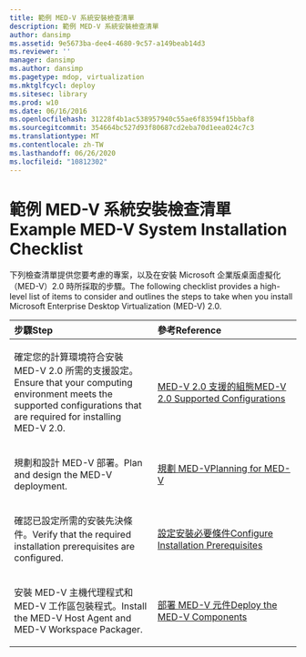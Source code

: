 ```yaml
---
title: 範例 MED-V 系統安裝檢查清單
description: 範例 MED-V 系統安裝檢查清單
author: dansimp
ms.assetid: 9e5673ba-dee4-4680-9c57-a149beab14d3
ms.reviewer: ''
manager: dansimp
ms.author: dansimp
ms.pagetype: mdop, virtualization
ms.mktglfcycl: deploy
ms.sitesec: library
ms.prod: w10
ms.date: 06/16/2016
ms.openlocfilehash: 31228f4b1ac538957940c55ae6f83594f15bbaf8
ms.sourcegitcommit: 354664bc527d93f80687cd2eba70d1eea024c7c3
ms.translationtype: MT
ms.contentlocale: zh-TW
ms.lasthandoff: 06/26/2020
ms.locfileid: "10812302"
---
```

# <span data-ttu-id="0786a-103">範例 MED-V 系統安裝檢查清單</span><span class="sxs-lookup"><span data-stu-id="0786a-103">Example MED-V System Installation Checklist</span></span>


<span data-ttu-id="0786a-104">下列檢查清單提供您要考慮的專案，以及在安裝 Microsoft 企業版桌面虛擬化（MED-V）2.0 時所採取的步驟。</span><span class="sxs-lookup"><span data-stu-id="0786a-104">The following checklist provides a high-level list of items to consider and outlines the steps to take when you install Microsoft Enterprise Desktop Virtualization (MED-V) 2.0.</span></span>

<table>
<colgroup>
<col width="50%" />
<col width="50%" />
</colgroup>
<thead>
<tr class="header">
<th align="left"><span data-ttu-id="0786a-105">步驟</span><span class="sxs-lookup"><span data-stu-id="0786a-105">Step</span></span></th>
<th align="left"><span data-ttu-id="0786a-106">參考</span><span class="sxs-lookup"><span data-stu-id="0786a-106">Reference</span></span></th>
</tr>
</thead>
<tbody>
<tr class="odd">
<td align="left"><p><span data-ttu-id="0786a-107">確定您的計算環境符合安裝 MED-V 2.0 所需的支援設定。</span><span class="sxs-lookup"><span data-stu-id="0786a-107">Ensure that your computing environment meets the supported configurations that are required for installing MED-V 2.0.</span></span></p></td>
<td align="left"><p><a href="med-v-20-supported-configurations.md" data-raw-source="[MED-V 2.0 Supported Configurations](med-v-20-supported-configurations.md)"><span data-ttu-id="0786a-108">MED-V 2.0 支援的組態</span><span class="sxs-lookup"><span data-stu-id="0786a-108">MED-V 2.0 Supported Configurations</span></span></a></p></td>
</tr>
<tr class="even">
<td align="left"><p><span data-ttu-id="0786a-109">規劃和設計 MED-V 部署。</span><span class="sxs-lookup"><span data-stu-id="0786a-109">Plan and design the MED-V deployment.</span></span></p></td>
<td align="left"><p><a href="planning-for-med-v.md" data-raw-source="[Planning for MED-V](planning-for-med-v.md)"><span data-ttu-id="0786a-110">規劃 MED-V</span><span class="sxs-lookup"><span data-stu-id="0786a-110">Planning for MED-V</span></span></a></p></td>
</tr>
<tr class="odd">
<td align="left"><p><span data-ttu-id="0786a-111">確認已設定所需的安裝先決條件。</span><span class="sxs-lookup"><span data-stu-id="0786a-111">Verify that the required installation prerequisites are configured.</span></span></p></td>
<td align="left"><p><a href="configure-installation-prerequisites.md" data-raw-source="[Configure Installation Prerequisites](configure-installation-prerequisites.md)"><span data-ttu-id="0786a-112">設定安裝必要條件</span><span class="sxs-lookup"><span data-stu-id="0786a-112">Configure Installation Prerequisites</span></span></a></p></td>
</tr>
<tr class="even">
<td align="left"><p><span data-ttu-id="0786a-113">安裝 MED-V 主機代理程式和 MED-V 工作區包裝程式。</span><span class="sxs-lookup"><span data-stu-id="0786a-113">Install the MED-V Host Agent and MED-V Workspace Packager.</span></span></p></td>
<td align="left"><p><a href="deploy-the-med-v-components.md" data-raw-source="[Deploy the MED-V Components](deploy-the-med-v-components.md)"><span data-ttu-id="0786a-114">部署 MED-V 元件</span><span class="sxs-lookup"><span data-stu-id="0786a-114">Deploy the MED-V Components</span></span></a></p></td>
</tr>
</tbody>
</table>

 

 

 





